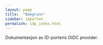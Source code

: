 ```yaml
---
layout: page
title:  "Bakgrunn"
sidebar: idporten
permalink: idp_index.html
---
```


Dokumentasjon av ID-portens OIDC provider.

